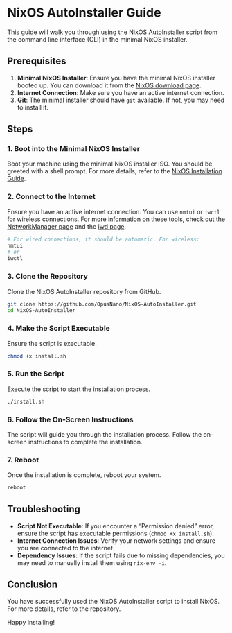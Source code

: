 # NixOS AutoInstaller Guide

This guide will walk you through using the NixOS AutoInstaller script from the command line interface (CLI) in the minimal NixOS installer.

## Prerequisites

1. **Minimal NixOS Installer**: Ensure you have the minimal NixOS installer booted up. You can download it from the [NixOS download page](https://nixos.org/download/).
2. **Internet Connection**: Make sure you have an active internet connection.
3. **Git**: The minimal installer should have `git` available. If not, you may need to install it.

## Steps

### 1. Boot into the Minimal NixOS Installer

Boot your machine using the minimal NixOS installer ISO. You should be greeted with a shell prompt. For more details, refer to the [NixOS Installation Guide](https://nixos.wiki/wiki/NixOS_Installation_Guide).

### 2. Connect to the Internet

Ensure you have an active internet connection. You can use `nmtui` or `iwctl` for wireless connections. For more information on these tools, check out the [NetworkManager page](https://wiki.nixos.org/wiki/NetworkManager) and the [iwd page](https://nixos.wiki/wiki/Iwd).

```sh
# For wired connections, it should be automatic. For wireless:
nmtui
# or
iwctl
```
### 3. Clone the Repository

Clone the NixOS AutoInstaller repository from GitHub.

```sh
git clone https://github.com/OpusNano/NixOS-AutoInstaller.git
cd NixOS-AutoInstaller
```

### 4. Make the Script Executable

Ensure the script is executable.

```sh
chmod +x install.sh
```

### 5. Run the Script

Execute the script to start the installation process.

```sh
./install.sh
```

### 6. Follow the On-Screen Instructions

The script will guide you through the installation process. Follow the on-screen instructions to complete the installation.

### 7. Reboot

Once the installation is complete, reboot your system.

```sh
reboot
```

## Troubleshooting

- **Script Not Executable**: If you encounter a “Permission denied” error, ensure the script has executable permissions (`chmod +x install.sh`).
- **Internet Connection Issues**: Verify your network settings and ensure you are connected to the internet.
- **Dependency Issues**: If the script fails due to missing dependencies, you may need to manually install them using `nix-env -i`.

## Conclusion

You have successfully used the NixOS AutoInstaller script to install NixOS. For more details, refer to the repository.

Happy installing!
